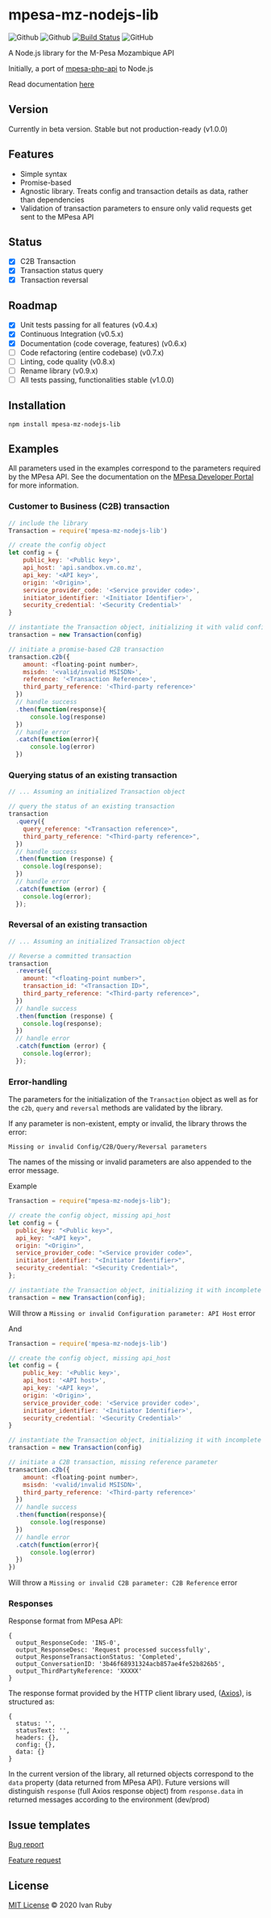 # mpesa-mz-nodejs-lib

![Github](https://img.shields.io/github/package-json/v/ivanruby/mpesa-mz-nodejs-lib)
![Github](https://img.shields.io/npm/v/mpesa-mz-nodejs-lib)
[![Build Status](https://travis-ci.com/ivanruby/mpesa-mz-nodejs-lib.svg?branch=master)](https://travis-ci.com/ivanruby/mpesa-mz-nodejs-lib)
![GitHub](https://img.shields.io/github/license/ivanruby/mpesa-nodejs-api)

A Node.js library for the M-Pesa Mozambique API

Initially, a port of [mpesa-php-api](https://github.com/abdulmueid/mpesa-php-api) to Node.js

Read documentation [here](https://ivanruby.github.io/mpesa-mz-nodejs-lib)

## Version

Currently in beta version. Stable but not production-ready (v1.0.0)

## Features

- Simple syntax
- Promise-based
- Agnostic library. Treats config and transaction details as data, rather than dependencies
- Validation of transaction parameters to ensure only valid requests get sent to the MPesa API

## Status

- [x] C2B Transaction
- [x] Transaction status query
- [x] Transaction reversal

## Roadmap

- [x] Unit tests passing for all features (v0.4.x)
- [x] Continuous Integration (v0.5.x)
- [x] Documentation (code coverage, features) (v0.6.x)
- [ ] Code refactoring (entire codebase) (v0.7.x)
- [ ] Linting, code quality (v0.8.x)
- [ ] Rename library (v0.9.x)
- [ ] All tests passing, functionalities stable (v1.0.0)

## Installation

```
npm install mpesa-mz-nodejs-lib
```

## Examples

All parameters used in the examples correspond to the parameters required by the MPesa API. See the documentation on the [MPesa Developer Portal](https://developer.mpesa.vm.co.mz/) for more information.

### Customer to Business (C2B) transaction

```javascript
// include the library
Transaction = require('mpesa-mz-nodejs-lib')

// create the config object
let config = {
    public_key: '<Public key>',
    api_host: 'api.sandbox.vm.co.mz',
    api_key: '<API key>',
    origin: '<Origin>',
    service_provider_code: '<Service provider code>',
    initiator_identifier: '<Initiator Identifier>',
    security_credential: '<Security Credential>'
}

// instantiate the Transaction object, initializing it with valid config
transaction = new Transaction(config)

// initiate a promise-based C2B transaction
transaction.c2b({
    amount: <floating-point number>,
    msisdn: '<valid/invalid MSISDN>',
    reference: '<Transaction Reference>',
    third_party_reference: '<Third-party reference>'
  })
  // handle success
  .then(function(response){
      console.log(response)
  })
  // handle error
  .catch(function(error){
      console.log(error)
  })
```

### Querying status of an existing transaction

```javascript
// ... Assuming an initialized Transaction object

// query the status of an existing transaction
transaction
  .query({
    query_reference: "<Transaction reference>",
    third_party_reference: "<Third-party reference>",
  })
  // handle success
  .then(function (response) {
    console.log(response);
  })
  // handle error
  .catch(function (error) {
    console.log(error);
  });
```

### Reversal of an existing transaction

```javascript
// ... Assuming an initialized Transaction object

// Reverse a committed transaction
transaction
  .reverse({
    amount: "<floating-point number>",
    transaction_id: "<Transaction ID>",
    third_party_reference: "<Third-party reference>",
  })
  // handle success
  .then(function (response) {
    console.log(response);
  })
  // handle error
  .catch(function (error) {
    console.log(error);
  });
```

### Error-handling

The parameters for the initialization of the `Transaction` object as well as for the `c2b`, `query` and `reversal` methods are validated by the library.

If any parameter is non-existent, empty or invalid, the library throws the error:

`Missing or invalid Config/C2B/Query/Reversal parameters`

The names of the missing or invalid parameters are also appended to the error message.

Example

```js
Transaction = require("mpesa-mz-nodejs-lib");

// create the config object, missing api_host
let config = {
  public_key: "<Public key>",
  api_key: "<API key>",
  origin: "<Origin>",
  service_provider_code: "<Service provider code>",
  initiator_identifier: "<Initiator Identifier>",
  security_credential: "<Security Credential>",
};

// instantiate the Transaction object, initializing it with incomplete config
transaction = new Transaction(config);
```

Will throw a `Missing or invalid Configuration parameter: API Host` error

And

```js
Transaction = require('mpesa-mz-nodejs-lib')

// create the config object, missing api_host
let config = {
    public_key: '<Public key>',
    api_host: '<API host>',
    api_key: '<API key>',
    origin: '<Origin>',
    service_provider_code: '<Service provider code>',
    initiator_identifier: '<Initiator Identifier>',
    security_credential: '<Security Credential>'
}

// instantiate the Transaction object, initializing it with incomplete config
transaction = new Transaction(config)

// initiate a C2B transaction, missing reference parameter
transaction.c2b({
    amount: <floating-point number>,
    msisdn: '<valid/invalid MSISDN>',
    third_party_reference: '<Third-party reference>'
  })
  // handle success
  .then(function(response){
      console.log(response)
  })
  // handle error
  .catch(function(error){
      console.log(error)
  })
})
```

Will throw a `Missing or invalid C2B parameter: C2B Reference` error

### Responses

Response format from MPesa API:

```JS
{
  output_ResponseCode: 'INS-0',
  output_ResponseDesc: 'Request processed successfully',
  output_ResponseTransactionStatus: 'Completed',
  output_ConversationID: '3b46f68931324acb857ae4fe52b826b5',
  output_ThirdPartyReference: 'XXXXX'
}
```

The response format provided by the HTTP client library used, ([Axios](https://github.com/axios/axios)), is structured as:

```
{
  status: '',
  statusText: '',
  headers: {},
  config: {},
  data: {}
}
```

In the current version of the library, all returned objects correspond to the `data` property (data returned from MPesa API).
Future versions will distinguish `response` (full Axios response object) from `response.data` in returned messages according to the environment (dev/prod)

## Issue templates

[Bug report](https://github.com/ivanruby/mpesa-mz-nodejs-lib/blob/master/.github/ISSUE_TEMPLATE/bug_report.md)

[Feature request](https://github.com/ivanruby/mpesa-mz-nodejs-lib/blob/master/.github/ISSUE_TEMPLATE/feature_request.md)

## License

[MIT License](LICENSE) &copy; 2020 Ivan Ruby

